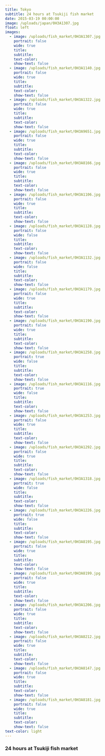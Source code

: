 ```yaml
---
title: Tokyo
subtitle: 24 hours at Tsukiji fish market
date: 2015-03-19 00:00:00
image: /uploads/japan/0H3A1307.jpg
float: left
images:
  - image: /uploads/fish_market/0H3A1307.jpg
    portrait: false
    wide: true
    title:
    subtitle:
    text-color:
    show-text: false
  - image: /uploads/fish_market/0H3A1140.jpg
    portrait: false
    wide: true
    title:
    subtitle:
    text-color:
    show-text: false
  - image: /uploads/fish_market/0H3A1322.jpg
    portrait: false
    wide: true
    title:
    subtitle:
    text-color:
    show-text: false
  - image: /uploads/fish_market/0H3A9651.jpg
    portrait: false
    wide: true
    title:
    subtitle:
    text-color:
    show-text: false
  - image: /uploads/fish_market/0H3A8166.jpg
    portrait: false
    wide: true
    title:
    subtitle:
    text-color:
    show-text: false
  - image: /uploads/fish_market/0H3A1106.jpg
    portrait: false
    wide: true
    title:
    subtitle:
    text-color:
    show-text: false
  - image: /uploads/fish_market/0H3A1128.jpg
    portrait: false
    wide: false
    title:
    subtitle:
    text-color:
    show-text: false
  - image: /uploads/fish_market/0H3A1132.jpg
    portrait: false
    wide: false
    title:
    subtitle:
    text-color:
    show-text: false
  - image: /uploads/fish_market/0H3A1179.jpg
    portrait: false
    wide: true
    title:
    subtitle:
    text-color:
    show-text: false
  - image: /uploads/fish_market/0H3A1190.jpg
    portrait: false
    wide: true
    title:
    subtitle:
    text-color:
    show-text: false
  - image: /uploads/fish_market/0H3A1258.jpg
    portrait: true
    wide: false
    title:
    subtitle:
    text-color:
    show-text: false
  - image: /uploads/fish_market/0H3A1116.jpg
    portrait: true
    wide: false
    title:
    subtitle:
    text-color:
    show-text: false
  - image: /uploads/fish_market/0H3A1253.jpg
    portrait: false
    wide: true
    title:
    subtitle:
    text-color:
    show-text: false
  - image: /uploads/fish_market/0H3A1292.jpg
    portrait: false
    wide: true
    title:
    subtitle:
    text-color:
    show-text: false
  - image: /uploads/fish_market/0H3A1318.jpg
    portrait: true
    wide: false
    title:
    subtitle:
    text-color:
    show-text: false
  - image: /uploads/fish_market/0H3A1226.jpg
    portrait: true
    wide: false
    title:
    subtitle:
    text-color:
    show-text: false
  - image: /uploads/fish_market/0H3A8195.jpg
    portrait: false
    wide: true
    title:
    subtitle:
    text-color:
    show-text: false
  - image: /uploads/fish_market/0H3A8199.jpg
    portrait: false
    wide: true
    title:
    subtitle:
    text-color:
    show-text: false
  - image: /uploads/fish_market/0H3A1206.jpg
    portrait: false
    wide: true
    title:
    subtitle:
    text-color:
    show-text: false
  - image: /uploads/fish_market/0H3A8212.jpg
    portrait: false
    wide: true
    title:
    subtitle:
    text-color:
    show-text: false
  - image: /uploads/fish_market/0H3A8147.jpg
    portrait: false
    wide: true
    title:
    subtitle:
    text-color:
    show-text: false
  - image: /uploads/fish_market/0H3A8181.jpg
    portrait: false
    wide: true
    title:
    subtitle:
    text-color:
    show-text: false
text-color: light
---
```


### 24 hours at Tsukiji fish market